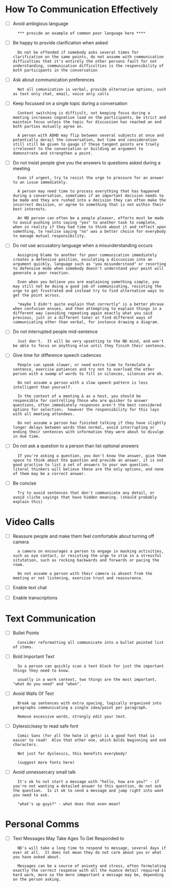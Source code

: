 # How To Communication Effectively

- [ ] Avoid ambigious language

        *** provide an example of common poor language here ****

- [ ] Be happy to provide clarification when asked

        Do not be offended if somebody asks several times for clarification on the same points, do not assume with communication difficulties that it's entirely the other persons fault for not understanding, communication difficulties is the responsibility of both participants in the conversation

- [ ] Ask about communication preferences

        Not all comunication is verbal, provide alternative options, such as text only chat, email, voice only calls

- [ ] Keep focussed on a single topic during a conversation

        Context switching is difficult, not keeping focus during a meeting increases cognative load on the participants, be strict and maintain focus unless the topic for discussion has reached an end both parties mutually agree on.

        A person with ADHD may flip between several subjects at once and potentially derail the conversation, but time and consideration still still be given to gauge if these tangent points are truely irrelevent to the conversation or building an argument to demonstrate and strengthen a point.

-[ ] Do not insist people give you the answers to questions asked during a meeting

        Even if urgent, try to resist the urge to pressure for an answer to an issue immediately.

        A person may need time to process everything that has happened during a conversation, sometimes if an important decision needs to be made and they are rushed into a decision they can often make the incorrect decision, or agree to something that is not within their best interests.

        An ND person can often be a people pleaser, efforts must be made to avoid pushing into saying "yes" to another task to complete, when in reality if they had time to think about it and reflect upon something, to realise saying "no" was a better choice for everybody to manage mutual responsibility.

- [ ] Do not use accusatory language when a misunderstanding occurs

        Assigning blame to another for poor communication immediately creates a defensive position, esculating a discussion into an argument quickly, language such as "you misunderstood" or resorting to defensive mode when somebody doesn't understand your point will generate a poor reaction.
        
        Even when you believe you are explaining something simple, you may still not be doing a good job of communicating, resisting the urge to get frustrated and instead try to find alternative ways to get the point across.

        "maybe I didn't quite explain that correctly" is a better phrase when confusion ensues, and then attempting to explain things in a different way (avoiding repeating again exactly what you said previous, just in a different tone) or find different ways of communicating other than verbal, for instance drawing a diagram.

- [ ] Do not interrupted people mid-sentence

        Just don't.  It will be very upsetting to the ND mind, and won't be able to focus on anything else until they finish their sentence.

- [ ] Give time for difference speech cadences

        People can speak slower, or need extra time to formulate a sentence, exercise patiences and try not to overload the other person with a swamp of words to fill in silences, silences are ok.

        Do not assume a person with a slow speech pattern is less intelligent than yourself.

        In the context of a meeting & as a host, you should be responsible for controlling those who are quicker to answer questions, often immediately responses aren't the best considered options for selection;  however the responsibility for this lays with all meeting attendees.

        Do not assume a person has finished talking if they have slightly longer delays between words than normal, avoid interrupting or ending their sentences with information they were about to divulge in due time.

- [ ] Do not ask a question to a person than list optional answers

        If you're asking a question, you don't know the answer, give them space to think about hte question and provide an answer, it is not good practise to list a set of answers to your own question, literal thinkers will believe these are the only options, and none of them may be a correct answer.

- [ ] Be concise

        Try to avoid sentences that don't communicate any detail, or avoid cliche sayings that have hidden meaning. (should probably explain this)

# Video Calls

- [ ] Reassure people and make them feel comfortable about turning off camera

        a camera on encourages a person to engage in masking activities, such as eye contact, or resisting the urge to stim in a stressful situtation, such as rocking backwards and forwards or pacing the room.

        Do not assume a person with their camera is absent from the meeting or not listening, exercise trust and reassurance.

- [ ] Enable text chat

- [ ] Enable transcriptions

# Text Communication

- [ ] Bullet Points

        Consider reformatting all communicate into a bullet pointed list of items.

- [ ] Bold Important Text

        So a person can quickly scan a text block for just the important things they need to know.

        usually in a work context, two things are the most important, "what do you need" and "when".

- [ ] Avoid Walls Of Text

        Break up sentences with extra spacing, logically organised into paragraphs communicating a single idea/point per paragraph.

        Remove excessive words, strongly edit your text.

- [ ] Dylexsic/easy to read safe font

        Comic Sans (for all the hate it gets) is a good font that is easier to read!  Also that other one, which bolds beginning and end characters.

        Not just for dyslexics, this benefits everybody!

        (suggest more fonts here)

- [ ] Avoid unnessercary small talk

        It's ok to not start a message with "hello, how are you?" - if you're not wanting a detailed answer to this question, do not ask the question.  Is it ok to send a message and jump right into want you need to ask.

        "what's up guys?" - what does that even mean?  


# Personal Comms

- [ ] Text Messages May Take Ages To Get Responded to

        ND's will take a long time to respond to message, several days if ever at all.  It does not mean they do not care about you or what you have asked about.

        Messages can be a source of anixety and stress, often formulating exactly the correct response with all the nuance detail required is hard work, more so the more immportant a message may be, depending on the person asking.